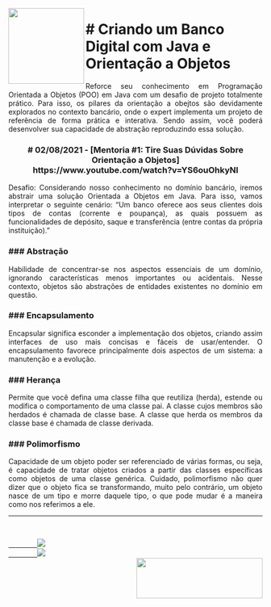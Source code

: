 <p><img src="https://user-images.githubusercontent.com/63436406/143766049-872d81da-7ae3-4bd4-92d7-3339b2e3420f.png" align="left" height="150px" width="150px">
    <h1># Criando um Banco Digital com Java e Orientação a Objetos</h1> 
    <p align="justify">
        Reforce seu conhecimento em Programação Orientada a Objetos (POO) em Java com um desafio de projeto totalmente prático. Para isso, os pilares da orientação a obejtos são devidamente explorados no contexto bancário, onde o expert implementa um projeto de referência de forma prática e interativa. Sendo assim, você poderá desenvolver sua capacidade de abstração reproduzindo essa solução.<br>
    </p>
</p>
<h3>
    <p align="center">
        # 02/08/2021 - [Mentoria #1: Tire Suas Dúvidas Sobre Orientação a Objetos]
        <br>
        https://www.youtube.com/watch?v=YS6ouOhkyNI
    </p>
</h3>

<p align="justify">
Desafio: Considerando nosso conhecimento no domínio bancário, iremos abstrair uma solução Orientada a Objetos em Java. Para isso, vamos interpretar o seguinte cenário:
“Um banco oferece aos seus clientes dois tipos de contas (corrente e poupança), as quais possuem as funcionalidades de depósito, saque e transferência (entre contas da própria instituição).”
</p>
    
<h3>### Abstração</h3>
<p align="justify">
    Habilidade de concentrar-se nos aspectos essenciais de um domínio, ignorando características menos importantes ou acidentais. Nesse contexto, objetos são abstrações de entidades existentes no domínio em questão.
</p>

<h3>### Encapsulamento</h3>
<p align="justify">
    Encapsular significa esconder a implementação dos objetos, criando assim interfaces de uso mais concisas e fáceis de usar/entender. O encapsulamento favorece principalmente dois aspectos de um sistema: a manutenção e a evolução.
</p>

<h3>### Herança</h3>
<p align="justify">
    Permite que você defina uma classe filha que reutiliza (herda), estende ou modifica o comportamento de uma classe pai. A classe cujos membros são herdados é chamada de classe base. A classe que herda os membros da classe base é chamada de classe derivada.
</p>

<h3>### Polimorfismo</h3>
<p align="justify">
    Capacidade de um objeto poder ser referenciado de várias formas, ou seja, é capacidade de tratar objetos criados a partir das classes específicas como objetos de uma classe genérica. Cuidado, polimorfismo não quer dizer que o objeto fica se transformando, muito pelo contrário, um objeto nasce de um tipo e morre daquele tipo, o que pode mudar é a maneira como nos referimos a ele.
</p>

---

<br>
    <code><a href="https:/discord.com">
        <img src="https://img.shields.io/badge/Léo Albergaria%20-%237289DA.svg?&style=for-the-badge&logo=discord&logoColor=white" /></a></code>
    <code><a href="https://www.linkedin.com/in/adm-leo-albergaria/">
        <img src="https://img.shields.io/badge/linkedin%20-%230077B5.svg?&style=for-the-badge&logo=linkedin&logoColor=white" /></a></code>
<br>

<a href="https://https://web.dio.me/home">
    <img src="https://user-images.githubusercontent.com/63436406/141657590-d3254d20-6606-4d74-afe2-e084042b41b7.png" align="right" height="80px" width="250px" ></a>
